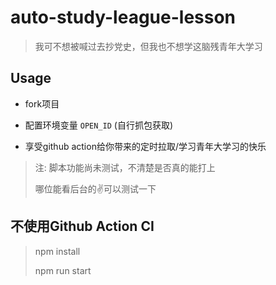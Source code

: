 # auto-study-league-lesson

> 我可不想被喊过去抄党史，但我也不想学这脑残青年大学习

## Usage

- fork项目

- 配置环境变量 `OPEN_ID` (自行抓包获取)

- 享受github action给你带来的定时拉取/学习青年大学习的快乐

> 注: 脚本功能尚未测试，不清楚是否真的能打上
>
> 哪位能看后台的✌可以测试一下

## 不使用Github Action CI

> npm install
> 
> npm run start